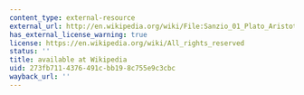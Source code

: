 ```yaml
---
content_type: external-resource
external_url: http://en.wikipedia.org/wiki/File:Sanzio_01_Plato_Aristotle.jpg
has_external_license_warning: true
license: https://en.wikipedia.org/wiki/All_rights_reserved
status: ''
title: available at Wikipedia
uid: 273fb711-4376-491c-bb19-8c755e9c3cbc
wayback_url: ''
---
```

